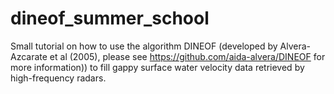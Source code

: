 # dineof_summer_school
Small tutorial on how to use the algorithm DINEOF (developed by  Alvera-Azcarate et al (2005), please see https://github.com/aida-alvera/DINEOF for more information)) to fill gappy surface water velocity data retrieved by high-frequency radars.
